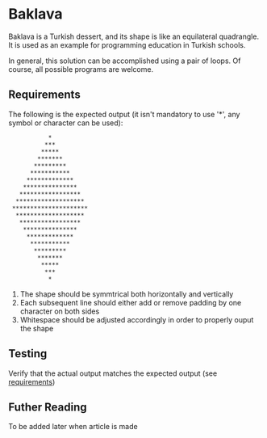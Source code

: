 # Baklava

Baklava is a Turkish dessert, and its shape is like an equilateral quadrangle.
It is used as an example for programming education in Turkish schools. 

In general, this solution can be accomplished using a pair of loops. Of course, all
possible programs are welcome.

## Requirements 

The following is the expected output 
(it isn't mandatory to use '*', any symbol or character can be used):

```
           *
          ***
         *****
        *******
       *********
      ***********
     *************
    ***************
   *****************
  *******************
 *********************
  *******************
   *****************
    ***************
     *************
      ***********
       *********
        *******
         *****
          ***
           *
```

1. The shape should be symmtrical both horizontally and vertically 
2. Each subsequent line should either add or remove padding by one character on both sides
3. Whitespace should be adjusted accordingly in order to properly ouput the shape

## Testing

Verify that the actual output matches the expected output (see [requirements][1])

## Futher Reading

To be added later when article is made

[1]: #requirements